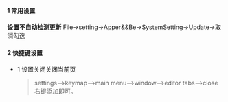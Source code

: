 #### 1 常用设置

**设置不自动检测更新**   File->setting->Apper&&Be->SystemSetting->Update->取消勾选

#### 2 快捷键设置

- 1 设置关闭关闭当前页

  > settings——>keymap——>main menu——>window——>editor tabs——>close右键添加即可。

